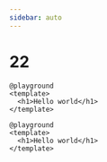 ```yaml
---
sidebar: auto
---
```


# 22

```
@playground
<template>
  <h1>Hello world</h1>
</template>
```

```html{02}
@playground
<template>
  <h1>Hello world</h1>
</template>
```
